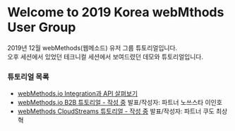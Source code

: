 # Welcome to 2019 Korea webMthods User Group  
2019년 12월 webMethods(웹메소드) 유저 그룹 튜토리얼입니다.  
오후 세션에서 있었던 테크니컬 세션에서 보여드렸던 데모와 튜토리얼입니다.  
  
  
### 튜토리얼 목록  
  
  * [webMethods.io Integration과 API 살펴보기](./wmio%2Bintegration%2Bapi/)  
  * [webMethods.io B2B 튜토리얼 - 작성 중](./wmio%2Bb2b/) 발표/작성자: 파트너 노쓰스타 이인호  
  * [webMethods CloudStreams 튜토리얼 - 작성 중](./webMethods%2BCloudStreams) 발표/작성자: 파트너 쿠도 최상혁  
  
  
  